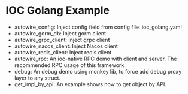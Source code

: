 # IOC Golang Example

- autowire_config: Inject config field from config file: ioc_golang.yaml 
- autowire_gorm_db: Inject gorm client
- autowire_grpc_client: Inject grpc client
- autowire_nacos_client: Inject Nacos client
- autowire_redis_client: Inject redis client
- autowire_rpc: An ioc-native RPC demo with client and server. The recommended RPC usage of this framework.
- debug: An debug demo using monkey lib, to force add debug proxy layer to any struct.
- get_impl_by_api: An example shows how to get object by API.